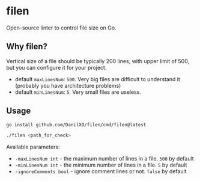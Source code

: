 # filen

Open-source linter to control file size on Go.

## Why filen?

Vertical size of a file should be typically 200 lines, with upper limit of 500,
but you can configure it for your project.

- default `maxLinesNum`: `500`.
  Very big files are difficult to understand it (probably you have architecture problems)
- default `minLinesNum`: `5`.
  Very small files are useless.

## Usage

```bash
go install github.com/DanilXO/filen/cmd/filen@latest

./filen <path_for_check>
```

Available parameters:

* `-maxLinesNum int` - the maximum number of lines in a file. `500` by default
* `-minLinesNum int` - the minimum number of lines in a file. `5` by default
* `-ignoreComments bool` - ignore comment lines or not. `false` by default
